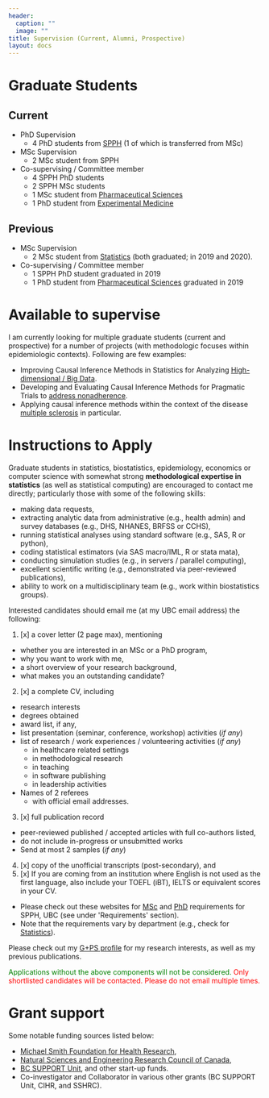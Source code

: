 ```yaml
---
header:
  caption: ""
  image: ""
title: Supervision (Current, Alumni, Prospective)
layout: docs
---
```


# Graduate Students

## Current

- PhD Supervision
  - 4 PhD students from [SPPH](http://www.spph.ubc.ca/) (1 of which is transferred from MSc)
- MSc Supervision
  - 2 MSc student from SPPH
- Co-supervising / Committee member 
  - 4 SPPH PhD students
  - 2 SPPH MSc students
  - 1 MSc student from [Pharmaceutical Sciences](https://pharmsci.ubc.ca/)
  - 1 PhD student from [Experimental Medicine](https://exp.med.ubc.ca/)

## Previous

- MSc Supervision
  - 2 MSc student from [Statistics](https://www.stat.ubc.ca/people) (both graduated; in 2019 and 2020).
- Co-supervising / Committee member 
  - 1 SPPH PhD student graduated in 2019
  - 1 PhD student from [Pharmaceutical Sciences](https://pharmsci.ubc.ca/) graduated in 2019 


# Available to supervise

I am currently looking for multiple graduate students (current and prospective) for a number of projects (with methodologic focuses within epidemiologic contexts). Following are few examples:

- Improving Causal Inference Methods in Statistics for Analyzing [High-dimensional / Big Data](https://t.co/vvjmIrKMrR).
- Developing and Evaluating Causal Inference Methods for Pragmatic Trials to [address nonadherence](https://www.youtube.com/watch?v=ur1etAewqHA).
- Applying causal inference methods within the context of the disease [multiple sclerosis](https://journals.sagepub.com/doi/full/10.1177/0962280216668554) in particular.

# Instructions to Apply

Graduate students in statistics, biostatistics, epidemiology, economics or computer science with somewhat strong **methodological expertise in statistics** (as well as statistical computing) are encouraged to contact me directly; particularly those with some of the following skills: 

- making data requests, 
- extracting analytic data from administrative (e.g., health admin) and survey databases (e.g., DHS, NHANES, BRFSS or CCHS), 
- running statistical analyses using standard software (e.g., SAS, R or python), 
- coding statistical estimators (via SAS macro/IML, R or stata mata), 
- conducting simulation studies (e.g., in servers / parallel computing), 
- excellent scientific writing (e.g., demonstrated via peer-reviewed publications), 
- ability to work on a multidisciplinary team (e.g., work within biostatistics groups). 

Interested candidates should email me (at my UBC email address) the following: 

1. [x] a cover letter (2 page max), mentioning 
  - whether you are interested in an MSc or a PhD program, 
  - why you want to work with me,
  - a short overview of your research background,
  - what makes you an outstanding candidate?
2. [x] a complete CV, including 
  - research interests
  - degrees obtained
  - award list, if any, 
  - list presentation (seminar, conference, workshop) activities (*if any*)
  - list of research / work experiences / volunteering activities (*if any*)
    - in healthcare related settings 
    - in methodological research
    - in teaching 
    - in software publishing 
    - in leadership activities 
  - Names of 2 referees
    - with official email addresses.
3. [x] full publication record 
  - peer-reviewed published / accepted articles with full co-authors listed,
  - do not include in-progress or unsubmitted works
  - Send at most 2 samples (*if any*)
4. [x] copy of the unofficial transcripts (post-secondary), and 
5. [x] If you are coming from an institution where English is not used as the first language, also include your TOEFL (iBT), IELTS or equivalent scores in your CV. 
  - Please check out these websites for [MSc](https://www.grad.ubc.ca/prospective-students/graduate-degree-programs/master-of-science-population-public-health) and [PhD](https://www.grad.ubc.ca/prospective-students/graduate-degree-programs/phd-population-public-health) requirements for SPPH, UBC (see under 'Requirements' section). 
  - Note that the requirements vary by department (e.g., check for [Statistics](https://www.grad.ubc.ca/prospective-students/graduate-degree-programs/master-of-science-statistics)).

Please check out my [G+PS profile](https://www.grad.ubc.ca/researcher/16712-karim) for my research interests, as well as my previous publications. 

<span style="color:green">Applications without the above components will not be considered.</span>
<span style="color:red">Only shortlisted candidates will be contacted. Please do not email multiple times.</span>

# Grant support

Some notable funding sources listed below:

- [Michael Smith Foundation for Health Research](https://www.msfhr.org/causal-inference-framework-analyzing-large-administrative-healthcare-databases-focus-multiple), 
- [Natural Sciences and Engineering Research Council of Canada](https://www.nserc-crsng.gc.ca/ase-oro/Details-Detailles_eng.asp?id=655112), 
- [BC SUPPORT Unit](https://bcsupportunit.ca/real-world-clinical-trials-project-themes), and other start-up funds.
- Co-investigator and Collaborator in various other grants (BC SUPPORT Unit, CIHR, and SSHRC). 